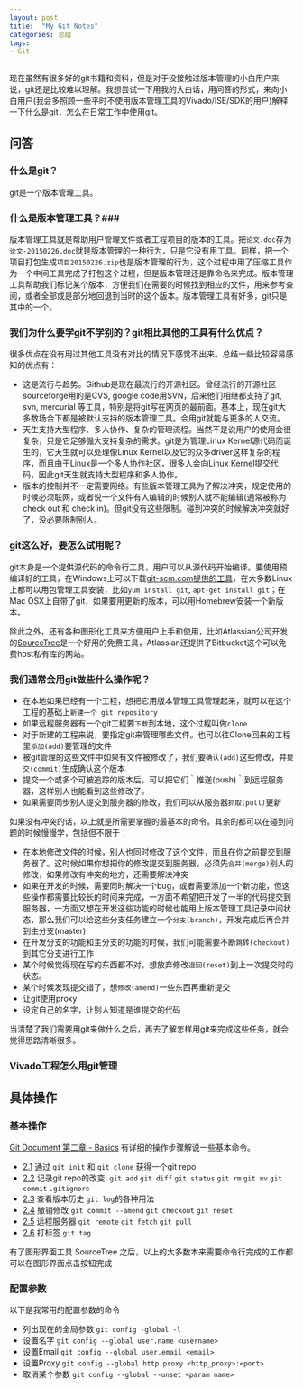 ```yaml
---
layout: post
title:  "My Git Notes"
categories: 总结
tags:
- Git
---
```

现在虽然有很多好的git书籍和资料，但是对于没接触过版本管理的小白用户来说，git还是比较难以理解。我想尝试一下用我的大白话，用问答的形式，来向小白用户(我会多照顾一些平时不使用版本管理工具的Vivado/ISE/SDK的用户)解释一下什么是git，怎么在日常工作中使用git。

## 问答 ##
### 什么是git？ ###
git是一个版本管理工具。

### 什么是版本管理工具？###
版本管理工具就是帮助用户管理文件或者工程项目的版本的工具。把`论文.doc`存为`论文-20150226.doc`就是版本管理的一种行为，只是它没有用工具。同样，把一个项目打包生成`项目20150226.zip`也是版本管理的行为，这个过程中用了压缩工具作为一个中间工具完成了打包这个过程，但是版本管理还是靠命名来完成。版本管理工具帮助我们标记某个版本，方便我们在需要的时候找到相应的文件，用来参考查阅，或者全部或是部分地回退到当时的这个版本。版本管理工具有好多，git只是其中的一个。

### 我们为什么要学git不学别的？git相比其他的工具有什么优点？ ###
很多优点在没有用过其他工具没有对比的情况下感觉不出来。总结一些比较容易感知的优点有：

- 这是流行与趋势。Github是现在最流行的开源社区。曾经流行的开源社区sourceforge用的是CVS, google code用SVN，后来他们相继都支持了git, svn, mercurial 等工具，特别是将git写在网页的最前面。基本上，现在git大多数场合下都是被默认支持的版本管理工具。会用git就能与更多的人交流。
- 天生支持大型程序、多人协作、复杂的管理流程。当然不是说用户的使用会很复杂，只是它足够强大支持复杂的需求。git是为管理Linux Kernel源代码而诞生的，它天生就可以处理像Linux Kernel以及它的众多driver这样复杂的程序，而且由于Linux是一个多人协作社区，很多人会向Linux Kernel提交代码，因此git天生就支持大型程序和多人协作。
- 版本的控制并不一定需要网络。有些版本管理工具为了解决冲突，规定使用的时候必须联网，或者说一个文件有人编辑的时候别人就不能编辑(通常被称为 check out 和 check in)。但git没有这些限制。碰到冲突的时候解决冲突就好了，没必要限制别人。

### git这么好，要怎么试用呢？ ###
git本身是一个提供源代码的命令行工具，用户可以从源代码开始编译。要使用预编译好的工具，在Windows上可以下载[git-scm.com提供的工具](在Windows上可以下载git-scm.com提供的)，在大多数Linux上都可以用包管理工具安装，比如`yum install git`, `apt-get install git`；在Mac OSX上自带了git，如果要用更新的版本，可以用Homebrew安装一个新版本。

除此之外，还有各种图形化工具来方便用户上手和使用，比如Atlassian公司开发的[SourceTree](http://www.sourcetreeapp.com/)是一个好用的免费工具，Atlassian还提供了Bitbucket这个可以免费host私有库的网站。

### 我们通常会用git做些什么操作呢？ ###

- 在本地如果已经有一个工程，想把它用版本管理工具管理起来，就可以在这个工程的基础上`新建一个 git repository`
- 如果远程服务器有一个git工程要`下载`到本地，这个过程叫做`clone`
- 对于新建的工程来说，要指定git来管理哪些文件。也可以往Clone回来的工程里`添加(add)`要管理的文件
- 被git管理的这些文件中如果有文件被修改了，我们要`确认(add)`这些修改，并`提交(commit)`生成确认这个版本
- 提交一个或多个可被追踪的版本后，可以把它们｀推送(push)｀到远程服务器，这样别人也能看到这些修改了。
- 如果需要同步别人提交到服务器的修改，我们可以从服务器`抓取(pull)`更新

如果没有冲突的话，以上就是所需要掌握的最基本的命令。其余的都可以在碰到问题的时候慢慢学，包括但不限于：

- 在本地修改文件的时候，别人也同时修改了这个文件，而且在你之前提交到服务器了。这时候如果你想把你的修改提交到服务器，必须先`合并(merge)`别人的修改，如果修改有冲突的地方，还需要解决冲突
- 如果在开发的时候，需要同时解决一个bug，或者需要添加一个新功能，但这些操作都需要比较长的时间来完成，一方面不希望把开发了一半的代码提交到服务器，一方面又想在开发这些功能的时候也能用上版本管理工具记录中间状态，那么我们可以给这些分支任务建立一个`分支(branch)`，开发完成后再合并到主分支(master)
- 在开发分支的功能和主分支的功能的时候，我们可能需要不断`跳转(checkout)`到其它分支进行工作
- 某个时候觉得现在写的东西都不对，想放弃修改`退回(reset)`到上一次提交时的状态。
- 某个时候发现提交错了，想`修改(amend)`一些东西再重新提交
- 让git使用proxy
- 设定自己的名字，让别人知道是谁提交的代码

当清楚了我们需要用git来做什么之后，再去了解怎样用git来完成这些任务，就会觉得思路清晰很多。

### Vivado工程怎么用git管理 ###

## 具体操作 ##

### 基本操作 ###
[Git Document 第二章 - Basics](http://git-scm.com/book/en/v2/Git-Basics-Getting-a-Git-Repository) 有详细的操作步骤解说一些基本命令。

- [2.1](http://git-scm.com/book/en/v2/Git-Basics-Getting-a-Git-Repository) 通过 `git init` 和 `git clone` 获得一个git repo
- [2.2](http://git-scm.com/book/en/v2/Git-Basics-Recording-Changes-to-the-Repository) 记录git repo的改变: `git add` `git diff` `git status` `git rm` `git mv` `git commit` `.gitignore` 
- [2.3](http://git-scm.com/book/en/v2/Git-Basics-Viewing-the-Commit-History) 查看版本历史 `git log`的各种用法
- [2.4](http://git-scm.com/book/en/v2/Git-Basics-Viewing-the-Commit-History) 撤销修改 `git commit --amend` `git checkout` `git reset`
- [2.5](http://git-scm.com/book/en/v2/Git-Basics-Working-with-Remotes) 远程服务器 `git remote` `git fetch` `git pull`
- [2.6](http://git-scm.com/book/en/v2/Git-Basics-Tagging) 打标签 `git tag`

有了图形界面工具 SourceTree 之后，以上的大多数本来需要命令行完成的工作都可以在图形界面点击按钮完成

### 配置参数 ###
以下是我常用的配置参数的命令

- 列出现在的全局参数 `git config -global -l`
- 设置名字 `git config --global user.name <username>`
- 设置Email `git config --global user.email <email>`
- 设置Proxy `git config --global http.proxy <http_proxy>:<port>`
- 取消某个参数 `git config --global --unset <param name>`
